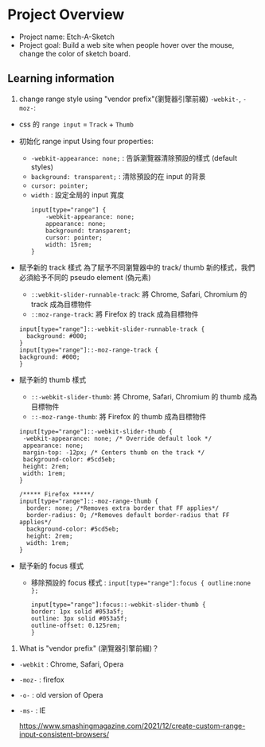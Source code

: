 # Project Overview

- Project name: Etch-A-Sketch
- Project goal: Build a web site when people hover over the mouse, change the color of sketch board.

## Learning information

1. change range style using "vendor prefix"(瀏覽器引擎前綴) `-webkit-`, `-moz-`:

- css 的 `range input` = `Track` + `Thumb`
- 初始化 range input
  Using four properties:

  - `-webkit-appearance: none;` : 告訴瀏覽器清除預設的樣式 (default styles)
  - `background: transparent;` : 清除預設的在 input 的背景
  - `cursor: pointer;`
  - `width` : 設定全局的 input 寬度
    ```
    input[type="range"] {
        -webkit-appearance: none;
        appearance: none;
        background: transparent;
        cursor: pointer;
        width: 15rem;
    }
    ```

- 賦予新的 track 樣式
  為了賦予不同瀏覽器中的 track/ thumb 新的樣式，我們必須給予不同的 pseudo element (偽元素)

  - `::webkit-slider-runnable-track`: 將 Chrome, Safari, Chromium 的 track 成為目標物件
  - `::moz-range-track`: 將 Firefox 的 track 成為目標物件

  ```
  input[type="range"]::-webkit-slider-runnable-track {
    background: #000;
  }
  input[type="range"]::-moz-range-track {
  background: #000;
  }
  ```

- 賦予新的 thumb 樣式

  - `::-webkit-slider-thumb`: 將 Chrome, Safari, Chromium 的 thumb 成為目標物件
  - `::-moz-range-thumb`: 將 Firefox 的 thumb 成為目標物件

  ```
  input[type="range"]::-webkit-slider-thumb {
   -webkit-appearance: none; /* Override default look */
   appearance: none;
   margin-top: -12px; /* Centers thumb on the track */
   background-color: #5cd5eb;
   height: 2rem;
   width: 1rem;
  }

  /***** Firefox *****/
  input[type="range"]::-moz-range-thumb {
    border: none; /*Removes extra border that FF applies*/
    border-radius: 0; /*Removes default border-radius that FF applies*/
    background-color: #5cd5eb;
    height: 2rem;
    width: 1rem;
  }
  ```

- 賦予新的 focus 樣式

  - 移除預設的 focus 樣式 :
    `input[type="range"]:focus { outline:none };`

    ```
    input[type="range"]:focus::-webkit-slider-thumb {
    border: 1px solid #053a5f;
    outline: 3px solid #053a5f;
    outline-offset: 0.125rem;
    }
    ```

1. What is "vendor prefix" (瀏覽器引擎前綴)？

- `-webkit` : Chrome, Safari, Opera
- `-moz-` : firefox
- `-o-` : old version of Opera
- `-ms-` : IE

  https://www.smashingmagazine.com/2021/12/create-custom-range-input-consistent-browsers/
